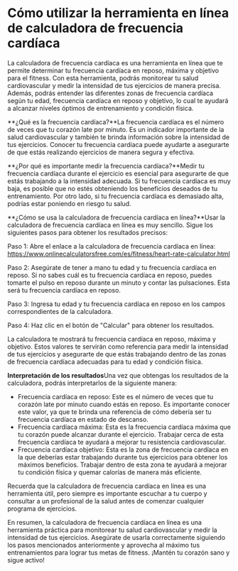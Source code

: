 Cómo utilizar la herramienta en línea de calculadora de frecuencia cardíaca
===========================================================================

La calculadora de frecuencia cardíaca es una herramienta en línea que te permite determinar tu frecuencia cardíaca en reposo, máxima y objetivo para el fitness. Con esta herramienta, podrás monitorear tu salud cardiovascular y medir la intensidad de tus ejercicios de manera precisa. Además, podrás entender las diferentes zonas de frecuencia cardíaca según tu edad, frecuencia cardíaca en reposo y objetivo, lo cual te ayudará a alcanzar niveles óptimos de entrenamiento y condición física.

**¿Qué es la frecuencia cardíaca?**La frecuencia cardíaca es el número de veces que tu corazón late por minuto. Es un indicador importante de la salud cardiovascular y también te brinda información sobre la intensidad de tus ejercicios. Conocer tu frecuencia cardíaca puede ayudarte a asegurarte de que estás realizando ejercicios de manera segura y efectiva.

**¿Por qué es importante medir la frecuencia cardíaca?**Medir tu frecuencia cardíaca durante el ejercicio es esencial para asegurarte de que estás trabajando a la intensidad adecuada. Si tu frecuencia cardíaca es muy baja, es posible que no estés obteniendo los beneficios deseados de tu entrenamiento. Por otro lado, si tu frecuencia cardíaca es demasiado alta, podrías estar poniendo en riesgo tu salud.

**¿Cómo se usa la calculadora de frecuencia cardíaca en línea?**Usar la calculadora de frecuencia cardíaca en línea es muy sencillo. Sigue los siguientes pasos para obtener los resultados precisos:

Paso 1: Abre el enlace a la calculadora de frecuencia cardíaca en línea: <https://www.onlinecalculatorsfree.com/es/fitness/heart-rate-calculator.html>

Paso 2: Asegúrate de tener a mano tu edad y tu frecuencia cardíaca en reposo. Si no sabes cuál es tu frecuencia cardíaca en reposo, puedes tomarte el pulso en reposo durante un minuto y contar las pulsaciones. Esta será tu frecuencia cardíaca en reposo.

Paso 3: Ingresa tu edad y tu frecuencia cardíaca en reposo en los campos correspondientes de la calculadora.

Paso 4: Haz clic en el botón de "Calcular" para obtener los resultados.

La calculadora te mostrará tu frecuencia cardíaca en reposo, máxima y objetivo. Estos valores te servirán como referencia para medir la intensidad de tus ejercicios y asegurarte de que estás trabajando dentro de las zonas de frecuencia cardíaca adecuadas para tu edad y condición física.

**Interpretación de los resultados**Una vez que obtengas los resultados de la calculadora, podrás interpretarlos de la siguiente manera:

- Frecuencia cardíaca en reposo: Este es el número de veces que tu corazón late por minuto cuando estás en reposo. Es importante conocer este valor, ya que te brinda una referencia de cómo debería ser tu frecuencia cardíaca en estado de descanso.
- Frecuencia cardíaca máxima: Esta es la frecuencia cardíaca máxima que tu corazón puede alcanzar durante el ejercicio. Trabajar cerca de esta frecuencia cardíaca te ayudará a mejorar tu resistencia cardiovascular.
- Frecuencia cardíaca objetivo: Esta es la zona de frecuencia cardíaca en la que deberías estar trabajando durante tus ejercicios para obtener los máximos beneficios. Trabajar dentro de esta zona te ayudará a mejorar tu condición física y quemar calorías de manera más eficiente.

Recuerda que la calculadora de frecuencia cardíaca en línea es una herramienta útil, pero siempre es importante escuchar a tu cuerpo y consultar a un profesional de la salud antes de comenzar cualquier programa de ejercicios.

En resumen, la calculadora de frecuencia cardíaca en línea es una herramienta práctica para monitorear tu salud cardiovascular y medir la intensidad de tus ejercicios. Asegúrate de usarla correctamente siguiendo los pasos mencionados anteriormente y aprovecha al máximo tus entrenamientos para lograr tus metas de fitness. ¡Mantén tu corazón sano y sigue activo!